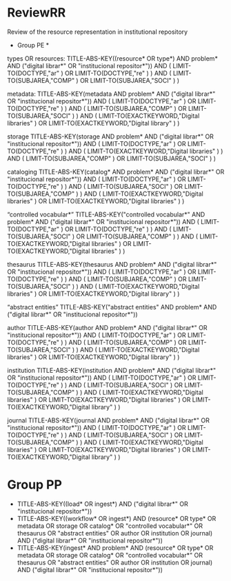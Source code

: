 ReviewRR
========

Review of the resource representation in institutional repository

* Group PE *

types OR resources:
	TITLE-ABS-KEY((resource* OR type*) AND problem* AND ("digital librar*" OR "institucional repositor*")) AND ( LIMIT-TO(DOCTYPE,"ar" ) OR LIMIT-TO(DOCTYPE,"re" ) ) AND ( LIMIT-TO(SUBJAREA,"COMP" ) OR LIMIT-TO(SUBJAREA,"SOCI" ) )

metadata:
	TITLE-ABS-KEY(metadata AND problem* AND ("digital librar*" OR "institucional repositor*")) AND ( LIMIT-TO(DOCTYPE,"ar" ) OR LIMIT-TO(DOCTYPE,"re" ) ) AND ( LIMIT-TO(SUBJAREA,"COMP" ) OR LIMIT-TO(SUBJAREA,"SOCI" ) ) AND ( LIMIT-TO(EXACTKEYWORD,"Digital libraries" ) OR LIMIT-TO(EXACTKEYWORD,"Digital library" ) )

storage
	TITLE-ABS-KEY(storage AND problem* AND ("digital librar*" OR "institucional repositor*")) AND ( LIMIT-TO(DOCTYPE,"ar" ) OR LIMIT-TO(DOCTYPE,"re" ) ) AND ( LIMIT-TO(EXACTKEYWORD,"Digital libraries" ) ) AND ( LIMIT-TO(SUBJAREA,"COMP" ) OR LIMIT-TO(SUBJAREA,"SOCI" ) )

cataloging
	TITLE-ABS-KEY(catalog* AND problem* AND ("digital librar*" OR "institucional repositor*")) AND ( LIMIT-TO(DOCTYPE,"ar" ) OR LIMIT-TO(DOCTYPE,"re" ) ) AND ( LIMIT-TO(SUBJAREA,"SOCI" ) OR LIMIT-TO(SUBJAREA,"COMP" ) ) AND ( LIMIT-TO(EXACTKEYWORD,"Digital libraries" ) OR LIMIT-TO(EXACTKEYWORD,"Digital libraries" ) )

“controlled vocabular*” 
	TITLE-ABS-KEY("controlled vocabular*" AND problem* AND ("digital librar*" OR "institucional repositor*")) AND ( LIMIT-TO(DOCTYPE,"ar" ) OR LIMIT-TO(DOCTYPE,"re" ) ) AND ( LIMIT-TO(SUBJAREA,"SOCI" ) OR LIMIT-TO(SUBJAREA,"COMP" ) ) AND ( LIMIT-TO(EXACTKEYWORD,"Digital libraries" ) OR LIMIT-TO(EXACTKEYWORD,"Digital libraries" ) )

thesaurus
	TITLE-ABS-KEY(thesaurus AND problem* AND ("digital librar*" OR "institucional repositor*")) AND ( LIMIT-TO(DOCTYPE,"ar" ) OR LIMIT-TO(DOCTYPE,"re" ) ) AND ( LIMIT-TO(SUBJAREA,"COMP" ) OR LIMIT-TO(SUBJAREA,"SOCI" ) ) AND ( LIMIT-TO(EXACTKEYWORD,"Digital libraries" ) OR LIMIT-TO(EXACTKEYWORD,"Digital library" ) )

“abstract entities” 
	TITLE-ABS-KEY("abstract entities" AND problem* AND ("digital librar*" OR "institucional repositor*"))

author
	TITLE-ABS-KEY(author AND problem* AND ("digital librar*" OR "institucional repositor*")) AND ( LIMIT-TO(DOCTYPE,"ar" ) OR LIMIT-TO(DOCTYPE,"re" ) ) AND ( LIMIT-TO(SUBJAREA,"COMP" ) OR LIMIT-TO(SUBJAREA,"SOCI" ) ) AND ( LIMIT-TO(EXACTKEYWORD,"Digital libraries" ) OR LIMIT-TO(EXACTKEYWORD,"Digital library" ) )

institution
	TITLE-ABS-KEY(institution AND problem* AND ("digital librar*" OR "institucional repositor*")) AND ( LIMIT-TO(DOCTYPE,"ar" ) OR LIMIT-TO(DOCTYPE,"re" ) ) AND ( LIMIT-TO(SUBJAREA,"SOCI" ) OR LIMIT-TO(SUBJAREA,"COMP" ) ) AND ( LIMIT-TO(EXACTKEYWORD,"Digital libraries" ) OR LIMIT-TO(EXACTKEYWORD,"Digital libraries" ) OR LIMIT-TO(EXACTKEYWORD,"Digital library" ) )

journal
	TITLE-ABS-KEY(journal AND problem* AND ("digital librar*" OR "institucional repositor*")) AND ( LIMIT-TO(DOCTYPE,"ar" ) OR LIMIT-TO(DOCTYPE,"re" ) ) AND ( LIMIT-TO(SUBJAREA,"SOCI" ) OR LIMIT-TO(SUBJAREA,"COMP" ) ) AND ( LIMIT-TO(EXACTKEYWORD,"Digital libraries" ) OR LIMIT-TO(EXACTKEYWORD,"Digital libraries" ) OR LIMIT-TO(EXACTKEYWORD,"Digital library" ) )


Group PP
========

* TITLE-ABS-KEY((load* OR ingest*) AND ("digital librar*" OR "institucional repositor*"))
* TITLE-ABS-KEY((workflow* OR ingest*) AND (resource* OR type* OR metadata OR storage OR catalog* OR "controlled vocabular*" OR thesaurus OR "abstract entities" OR author OR institution OR journal) AND ("digital librar*" OR "institucional repositor*"))
* TITLE-ABS-KEY(ingest* AND problem* AND (resource* OR type* OR metadata OR storage OR catalog* OR "controlled vocabular*" OR thesaurus OR "abstract entities" OR author OR institution OR journal) AND ("digital librar*" OR "institucional repositor*")) 

